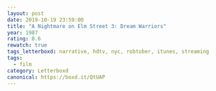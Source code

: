 ```yaml
---
layout: post 
date: 2019-10-19 23:59:00
title: "A Nightmare on Elm Street 3: Dream Warriors"
year: 1987
rating: 0.6
rewatch: true
tags_letterboxd: narrative, hdtv, nyc, robtober, itunes, streaming
tags:
  - film
category: Letterboxd
canonical: https://boxd.it/QtUAP
---
```

